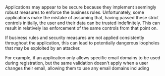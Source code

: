Applications may appear to be secure because they implement seemingly robust measures to enforce the business rules. Unfortunately, some applications make the mistake of assuming that, having passed these strict controls initially, the user and their data can be trusted indefinitely. This can result in relatively lax enforcement of the same controls from that point on.

If business rules and security measures are not applied consistently throughout the application, this can lead to potentially dangerous loopholes that may be exploited by an attacker.

For example, if an application only allows specific email domains to be used during registration, but the same validation doesn't apply when a user changes their email, allowing them to use any email domains including 